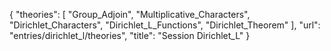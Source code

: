 {
    "theories": [
        "Group_Adjoin",
        "Multiplicative_Characters",
        "Dirichlet_Characters",
        "Dirichlet_L_Functions",
        "Dirichlet_Theorem"
    ],
    "url": "entries/dirichlet_l/theories",
    "title": "Session Dirichlet_L"
}